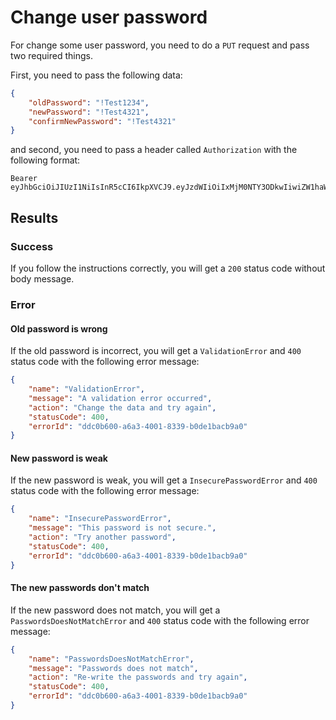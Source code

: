 # Change user password

For change some user password, you need to do a `PUT` request and pass two required things.

First, you need to pass the following data:

```json
{
	"oldPassword": "!Test1234",
	"newPassword": "!Test4321",
	"confirmNewPassword": "!Test4321"
}
```

and second, you need to pass a header called `Authorization` with the following format:

```
Bearer eyJhbGciOiJIUzI1NiIsInR5cCI6IkpXVCJ9.eyJzdWIiOiIxMjM0NTY3ODkwIiwiZW1haWwiOiJqb2huQGR1ZS5jb20iLCJpZCI6ImRkYzBiNjAwLWE2YTMtNDAwMS04MzM5LWIwZGUxYmFjYjlhMCIsImlhdCI6MTUxNjIzOTAyMn0.m7gxXwgh_OUE2lzU88Yx2pamGhfHCDjjIJgVIagbq8A
```

## Results

### Success

If you follow the instructions correctly, you will get a `200` status code without body message.

### Error

#### Old password is wrong

If the old password is incorrect, you will get a `ValidationError` and `400` status code with the following error message:

```json
{
	"name": "ValidationError",
	"message": "A validation error occurred",
	"action": "Change the data and try again",
	"statusCode": 400,
	"errorId": "ddc0b600-a6a3-4001-8339-b0de1bacb9a0"
}
```

#### New password is weak

If the new password is weak, you will get a `InsecurePasswordError` and `400` status code with the following error message:

```json
{
	"name": "InsecurePasswordError",
	"message": "This password is not secure.",
	"action": "Try another password",
	"statusCode": 400,
	"errorId": "ddc0b600-a6a3-4001-8339-b0de1bacb9a0"
}
```

#### The new passwords don't match

If the new password does not match, you will get a `PasswordsDoesNotMatchError` and `400` status code with the following error message:

```json
{
	"name": "PasswordsDoesNotMatchError",
	"message": "Passwords does not match",
	"action": "Re-write the passwords and try again",
	"statusCode": 400,
	"errorId": "ddc0b600-a6a3-4001-8339-b0de1bacb9a0"
}
```